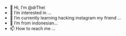 - 👋 Hi, I’m @drThei
- 👀 I’m interested in ...
- 🌱 I’m currently learning hacking instagram my friend ...
- 💞️ I’m from indonesian...
- 📫 How to reach me ...

<!---
drThei/drThei is a ✨ special ✨ repository because its `README.md` (this file) appears on your GitHub profile.
You can click the Preview link to take a look at your changes.
--->
